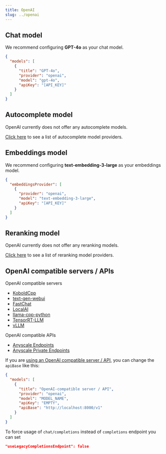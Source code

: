 ```yaml
---
title: OpenAI
slug: ../openai
---
```


## Chat model

We recommend configuring **GPT-4o** as your chat model.

```json title="config.json"
{
  "models": [
    {
      "title": "GPT-4o",
      "provider": "openai",
      "model": "gpt-4o",
      "apiKey": "[API_KEY]"
    }
  ]
}
```

## Autocomplete model

OpenAI currently does not offer any autocomplete models.

[Click here](../../model-types/autocomplete.md) to see a list of autocomplete model providers.

## Embeddings model

We recommend configuring **text-embedding-3-large** as your embeddings model.

```json title="config.json"
{
  "embeddingsProvider": [
    {
      "provider": "openai",
      "model": "text-embedding-3-large",
      "apiKey": "[API_KEY]"
    }
  ]
}
```

## Reranking model

OpenAI currently does not offer any reranking models.

[Click here](../../model-types/reranking.md) to see a list of reranking model providers.

## OpenAI compatible servers / APIs

OpenAI compatible servers

- [KoboldCpp](https://github.com/lostruins/koboldcpp)
- [text-gen-webui](https://github.com/oobabooga/text-generation-webui/tree/main/extensions/openai#setup--installation)
- [FastChat](https://github.com/lm-sys/FastChat/blob/main/docs/openai_api.md)
- [LocalAI](https://localai.io/basics/getting_started/)
- [llama-cpp-python](https://github.com/abetlen/llama-cpp-python#web-server)
- [TensorRT-LLM](https://github.com/NVIDIA/trt-llm-as-openai-windows?tab=readme-ov-file#examples)
- [vLLM](https://docs.vllm.ai/en/latest/serving/openai_compatible_server.html)

OpenAI compatible APIs

- [Anyscale Endpoints](https://github.com/continuedev/deploy-os-code-llm#others)
- [Anyscale Private Endpoints](https://github.com/continuedev/deploy-os-code-llm#anyscale-private-endpoints)

If you are [using an OpenAI compatible server / API](../../setup/model-providers.md#local), you can change the `apiBase` like this:

```json title="config.json"
{
  "models": [
    {
      "title": "OpenAI-compatible server / API",
      "provider": "openai",
      "model": "MODEL_NAME",
      "apiKey": "EMPTY",
      "apiBase": "http://localhost:8000/v1"
    }
  ]
}
```

To force usage of `chat/completions` instead of `completions` endpoint you can set

```json
"useLegacyCompletionsEndpoint": false
```
